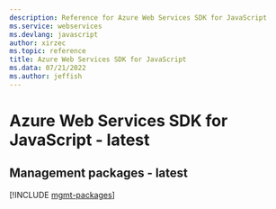 ```yaml
---
description: Reference for Azure Web Services SDK for JavaScript
ms.service: webservices
ms.devlang: javascript
author: xirzec
ms.topic: reference
title: Azure Web Services SDK for JavaScript
ms.data: 07/21/2022
ms.author: jeffish
---
```

# Azure Web Services SDK for JavaScript - latest

## Management packages - latest
[!INCLUDE [mgmt-packages](web-services-mgmt-index.md)]